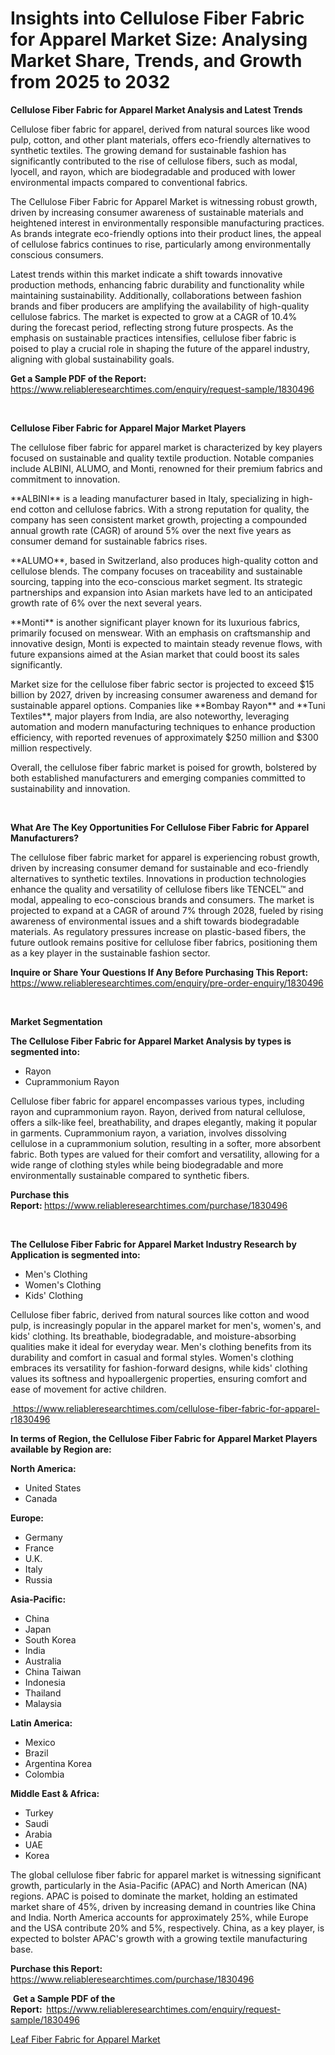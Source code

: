 <p><h1>Insights into Cellulose Fiber Fabric for Apparel Market Size: Analysing Market Share, Trends, and Growth from 2025 to 2032</h1></p><p><strong>Cellulose Fiber Fabric for Apparel Market Analysis and Latest Trends</strong></p>
<p><p>Cellulose fiber fabric for apparel, derived from natural sources like wood pulp, cotton, and other plant materials, offers eco-friendly alternatives to synthetic textiles. The growing demand for sustainable fashion has significantly contributed to the rise of cellulose fibers, such as modal, lyocell, and rayon, which are biodegradable and produced with lower environmental impacts compared to conventional fabrics.</p><p>The Cellulose Fiber Fabric for Apparel Market is witnessing robust growth, driven by increasing consumer awareness of sustainable materials and heightened interest in environmentally responsible manufacturing practices. As brands integrate eco-friendly options into their product lines, the appeal of cellulose fabrics continues to rise, particularly among environmentally conscious consumers.</p><p>Latest trends within this market indicate a shift towards innovative production methods, enhancing fabric durability and functionality while maintaining sustainability. Additionally, collaborations between fashion brands and fiber producers are amplifying the availability of high-quality cellulose fabrics. The market is expected to grow at a CAGR of 10.4% during the forecast period, reflecting strong future prospects. As the emphasis on sustainable practices intensifies, cellulose fiber fabric is poised to play a crucial role in shaping the future of the apparel industry, aligning with global sustainability goals.</p></p>
<p><strong>Get a Sample PDF of the Report:&nbsp;</strong> <a href="https://www.reliableresearchtimes.com/enquiry/request-sample/1830496?utm_campaign=2193&utm_medium=2&utm_source=Github&utm_content=ia&utm_term=03042025&utm_id=cellulose-fiber-fabric-for-apparel">https://www.reliableresearchtimes.com/enquiry/request-sample/1830496</a></p>
<p>&nbsp;</p>
<p><strong>Cellulose Fiber Fabric for Apparel Major Market Players</strong></p>
<p><p>The cellulose fiber fabric for apparel market is characterized by key players focused on sustainable and quality textile production. Notable companies include ALBINI, ALUMO, and Monti, renowned for their premium fabrics and commitment to innovation. </p><p>**ALBINI** is a leading manufacturer based in Italy, specializing in high-end cotton and cellulose fabrics. With a strong reputation for quality, the company has seen consistent market growth, projecting a compounded annual growth rate (CAGR) of around 5% over the next five years as consumer demand for sustainable fabrics rises.</p><p>**ALUMO**, based in Switzerland, also produces high-quality cotton and cellulose blends. The company focuses on traceability and sustainable sourcing, tapping into the eco-conscious market segment. Its strategic partnerships and expansion into Asian markets have led to an anticipated growth rate of 6% over the next several years.</p><p>**Monti** is another significant player known for its luxurious fabrics, primarily focused on menswear. With an emphasis on craftsmanship and innovative design, Monti is expected to maintain steady revenue flows, with future expansions aimed at the Asian market that could boost its sales significantly.</p><p>Market size for the cellulose fiber fabric sector is projected to exceed $15 billion by 2027, driven by increasing consumer awareness and demand for sustainable apparel options. Companies like **Bombay Rayon** and **Tuni Textiles**, major players from India, are also noteworthy, leveraging automation and modern manufacturing techniques to enhance production efficiency, with reported revenues of approximately $250 million and $300 million respectively.</p><p>Overall, the cellulose fiber fabric market is poised for growth, bolstered by both established manufacturers and emerging companies committed to sustainability and innovation.</p></p>
<p>&nbsp;</p>
<p><strong>What Are The Key Opportunities For Cellulose Fiber Fabric for Apparel Manufacturers?</strong></p>
<p><p>The cellulose fiber fabric market for apparel is experiencing robust growth, driven by increasing consumer demand for sustainable and eco-friendly alternatives to synthetic textiles. Innovations in production technologies enhance the quality and versatility of cellulose fibers like TENCEL™ and modal, appealing to eco-conscious brands and consumers. The market is projected to expand at a CAGR of around 7% through 2028, fueled by rising awareness of environmental issues and a shift towards biodegradable materials. As regulatory pressures increase on plastic-based fibers, the future outlook remains positive for cellulose fiber fabrics, positioning them as a key player in the sustainable fashion sector.</p></p>
<p><strong>Inquire or Share Your Questions If Any Before Purchasing This Report:</strong> <a href="https://www.reliableresearchtimes.com/enquiry/pre-order-enquiry/1830496?utm_campaign=2193&utm_medium=2&utm_source=Github&utm_content=ia&utm_term=03042025&utm_id=cellulose-fiber-fabric-for-apparel">https://www.reliableresearchtimes.com/enquiry/pre-order-enquiry/1830496</a></p>
<p>&nbsp;</p>
<p><strong>Market Segmentation</strong></p>
<p><strong>The Cellulose Fiber Fabric for Apparel Market Analysis by types is segmented into:</strong></p>
<p><ul><li>Rayon</li><li>Cuprammonium Rayon</li></ul></p>
<p><p>Cellulose fiber fabric for apparel encompasses various types, including rayon and cuprammonium rayon. Rayon, derived from natural cellulose, offers a silk-like feel, breathability, and drapes elegantly, making it popular in garments. Cuprammonium rayon, a variation, involves dissolving cellulose in a cuprammonium solution, resulting in a softer, more absorbent fabric. Both types are valued for their comfort and versatility, allowing for a wide range of clothing styles while being biodegradable and more environmentally sustainable compared to synthetic fibers.</p></p>
<p><strong>Purchase this Report:&nbsp;</strong><a href="https://www.reliableresearchtimes.com/purchase/1830496?utm_campaign=2193&utm_medium=2&utm_source=Github&utm_content=ia&utm_term=03042025&utm_id=cellulose-fiber-fabric-for-apparel">https://www.reliableresearchtimes.com/purchase/1830496</a></p>
<p>&nbsp;</p>
<p><strong>The Cellulose Fiber Fabric for Apparel Market Industry Research by Application is segmented into:</strong></p>
<p><ul><li>Men's Clothing</li><li>Women's Clothing</li><li>Kids' Clothing</li></ul></p>
<p><p>Cellulose fiber fabric, derived from natural sources like cotton and wood pulp, is increasingly popular in the apparel market for men's, women's, and kids' clothing. Its breathable, biodegradable, and moisture-absorbing qualities make it ideal for everyday wear. Men's clothing benefits from its durability and comfort in casual and formal styles. Women's clothing embraces its versatility for fashion-forward designs, while kids' clothing values its softness and hypoallergenic properties, ensuring comfort and ease of movement for active children.</p></p>
<p><a href="https://www.reliableresearchtimes.com/cellulose-fiber-fabric-for-apparel-r1830496?utm_campaign=2193&utm_medium=2&utm_source=Github&utm_content=ia&utm_term=03042025&utm_id=cellulose-fiber-fabric-for-apparel">&nbsp;https://www.reliableresearchtimes.com/cellulose-fiber-fabric-for-apparel-r1830496</a></p>
<p><strong>In terms of Region, the Cellulose Fiber Fabric for Apparel Market Players available by Region are:</strong></p>
<p>
    <p> <strong> North America: </strong>
        <ul>
            <li>United States</li>
            <li>Canada</li>
        </ul>
        </p> 
    <p> <strong> Europe: </strong>
        <ul>
            <li>Germany</li>
            <li>France</li>
            <li>U.K.</li>
            <li>Italy</li>
            <li>Russia</li>
        </ul>
        </p> 
    <p> <strong> Asia-Pacific: </strong>
        <ul>
            <li>China</li>
            <li>Japan</li>
            <li>South Korea</li>
            <li>India</li>
            <li>Australia</li>
            <li>China Taiwan</li>
            <li>Indonesia</li>
            <li>Thailand</li>
            <li>Malaysia</li>
        </ul>
        </p> 
    <p> <strong> Latin America: </strong>
        <ul>
            <li>Mexico</li>
            <li>Brazil</li>
            <li>Argentina Korea</li>
            <li>Colombia</li>
        </ul>
        </p> 
    <p> <strong> Middle East & Africa: </strong>
        <ul>
            <li>Turkey</li>
            <li>Saudi</li>
            <li>Arabia</li>
            <li>UAE</li>
            <li>Korea</li>
        </ul>
    </p>
    </p>
<p><p>The global cellulose fiber fabric for apparel market is witnessing significant growth, particularly in the Asia-Pacific (APAC) and North American (NA) regions. APAC is poised to dominate the market, holding an estimated market share of 45%, driven by increasing demand in countries like China and India. North America accounts for approximately 25%, while Europe and the USA contribute 20% and 5%, respectively. China, as a key player, is expected to bolster APAC's growth with a growing textile manufacturing base.</p></p>
<p><strong>Purchase this Report: </strong><a href="https://www.reliableresearchtimes.com/purchase/1830496?utm_campaign=2193&utm_medium=2&utm_source=Github&utm_content=ia&utm_term=03042025&utm_id=cellulose-fiber-fabric-for-apparel">https://www.reliableresearchtimes.com/purchase/1830496</a></p>
<p>&nbsp;<strong>Get a Sample PDF of the Report:&nbsp;&nbsp;</strong><a href="https://www.reliableresearchtimes.com/enquiry/request-sample/1830496?utm_campaign=2193&utm_medium=2&utm_source=Github&utm_content=ia&utm_term=03042025&utm_id=cellulose-fiber-fabric-for-apparel">https://www.reliableresearchtimes.com/enquiry/request-sample/1830496</a></p>
<p><strong></strong></p>
<p><p><a href="https://github.com/ygfu6u/Market-Research-Report-List-2/blob/main/leaf-fiber-fabric-for-apparel-market.md?utm_campaign=2193&utm_medium=2&utm_source=Github&utm_content=ia&utm_term=03042025&utm_id=cellulose-fiber-fabric-for-apparel">Leaf Fiber Fabric for Apparel Market</a></p></p>